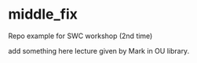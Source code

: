# middle_fix
Repo example for SWC workshop (2nd time)

add something here
lecture given by Mark in OU library.
